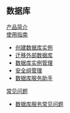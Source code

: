 ## 数据库

[产品简介](平台服务/数据库/产品简介.md)  
[使用指南]()  

* [创建数据库实例](平台服务/数据库/使用指南/创建数据库实例.md)
* [迁移外部数据库](平台服务/数据库/使用指南/迁移外部数据库.md)
* [数据库实例管理](平台服务/数据库/使用指南/数据库实例管理.md)
* [安全组管理](平台服务/数据库/使用指南/安全组管理.md)
* [数据库服务助手](平台服务/数据库/使用指南/数据库服务助手.md)  

[常见问题]()
  * [数据库服务常见问题](平台服务/数据库/常见问题/数据库服务常见问题.md)
 

